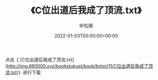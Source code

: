 ﻿---
title:  《C位出道后我成了顶流.txt》
date:   2022-01-03T00:00:00+00:00
author: 听松阁
layout: post
permalink: /C位出道后我成了顶流/
categories: 小说
tags: [小说]
---

点击《 [C位出道后我成了顶流.txt](<a href="http://img.660000.xyz/bookstukust/book/bntxt/11/C" target=_blank>http://img.660000.xyz/bookstukust/book/bntxt/11/C位出道后我成了顶流.txt)》进行下载